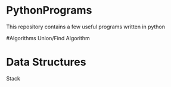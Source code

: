 # PythonPrograms
This repository contains a few useful programs written in python

#Algorithms
Union/Find Algorithm

# Data Structures
Stack
